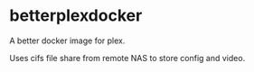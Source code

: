 # betterplexdocker
A better docker image for plex.

Uses cifs file share from remote NAS to store config and video.
